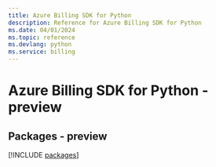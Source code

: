 ```yaml
---
title: Azure Billing SDK for Python
description: Reference for Azure Billing SDK for Python
ms.date: 04/01/2024
ms.topic: reference
ms.devlang: python
ms.service: billing
---
```

# Azure Billing SDK for Python - preview
## Packages - preview
[!INCLUDE [packages](billing-index.md)]
